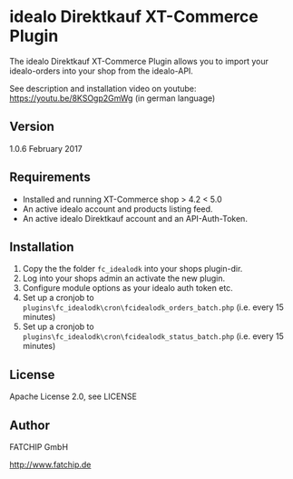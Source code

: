 # idealo Direktkauf XT-Commerce Plugin
The idealo Direktkauf XT-Commerce Plugin allows you to import your idealo-orders into your shop from the idealo-API.

See description and installation video on youtube: https://youtu.be/8KSOgp2GmWg (in german language)

## Version
1.0.6 
February 2017

## Requirements
* Installed and running XT-Commerce shop > 4.2 < 5.0
* An active idealo account and products listing feed.
* An active idealo Direktkauf account and an API-Auth-Token.

## Installation
1. Copy the the folder `fc_idealodk` into your shops plugin-dir.
2. Log into your shops admin an activate the new plugin.
3. Configure module options as your idealo auth token etc.
4. Set up a cronjob to `plugins\fc_idealodk\cron\fcidealodk_orders_batch.php` (i.e. every 15 minutes)
5. Set up a cronjob to `plugins\fc_idealodk\cron\fcidealodk_status_batch.php` (i.e. every 15 minutes)

## License
Apache License 2.0, see LICENSE

## Author
FATCHIP GmbH

http://www.fatchip.de
